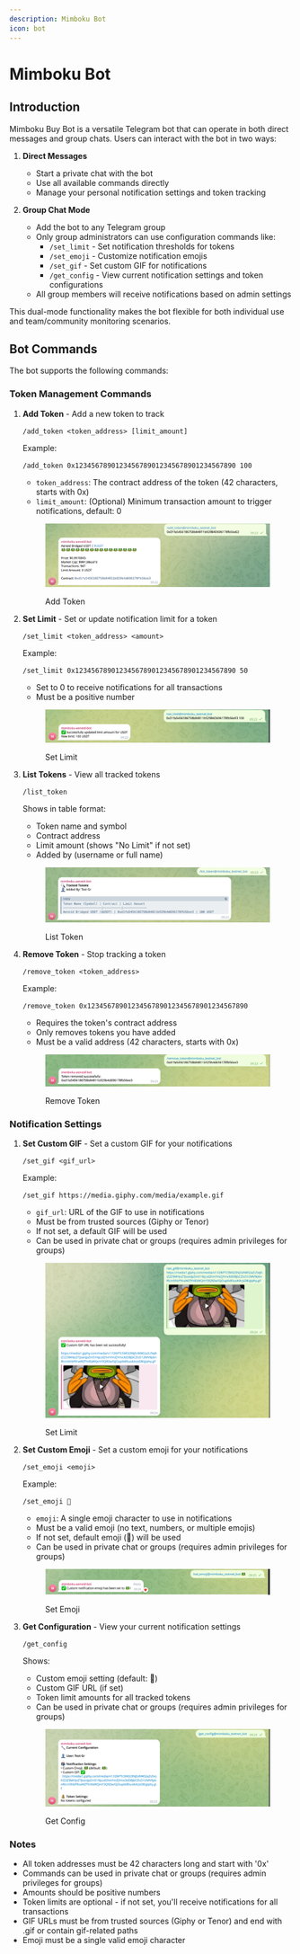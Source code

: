 ```yaml
---
description: Mimboku Bot
icon: bot
---
```


# Mimboku Bot

## Introduction

Mimboku Buy Bot is a versatile Telegram bot that can operate in both direct messages and group chats. Users can interact with the bot in two ways:

1. **Direct Messages**

   - Start a private chat with the bot
   - Use all available commands directly
   - Manage your personal notification settings and token tracking

2. **Group Chat Mode**
   - Add the bot to any Telegram group
   - Only group administrators can use configuration commands like:
     - `/set_limit` - Set notification thresholds for tokens
     - `/set_emoji` - Customize notification emojis
     - `/set_gif` - Set custom GIF for notifications
     - `/get_config` - View current notification settings and token configurations
   - All group members will receive notifications based on admin settings

This dual-mode functionality makes the bot flexible for both individual use and team/community monitoring scenarios.

## Bot Commands

The bot supports the following commands:

### Token Management Commands

1. **Add Token** - Add a new token to track

   ```
   /add_token <token_address> [limit_amount]
   ```

   Example:

   ```
   /add_token 0x1234567890123456789012345678901234567890 100
   ```

   - `token_address`: The contract address of the token (42 characters, starts with 0x)
   - `limit_amount`: (Optional) Minimum transaction amount to trigger notifications, default: 0

   <figure><img src="../../.gitbook/assets/mimboku-bot/add_token.png" alt=""><figcaption><p>Add Token</p></figcaption></figure>

2. **Set Limit** - Set or update notification limit for a token

   ```
   /set_limit <token_address> <amount>
   ```

   Example:

   ```
   /set_limit 0x1234567890123456789012345678901234567890 50
   ```

   - Set to 0 to receive notifications for all transactions
   - Must be a positive number

    <figure><img src="../../.gitbook/assets/mimboku-bot/set_limit.png" alt=""><figcaption><p>Set Limit</p></figcaption></figure>

3. **List Tokens** - View all tracked tokens

   ```
   /list_token
   ```

   Shows in table format:

   - Token name and symbol
   - Contract address
   - Limit amount (shows "No Limit" if not set)
   - Added by (username or full name)

    <figure><img src="../../.gitbook/assets/mimboku-bot/list_token.png" alt=""><figcaption><p>List Token</p></figcaption></figure>

4. **Remove Token** - Stop tracking a token
   ```
   /remove_token <token_address>
   ```
   Example:
   ```
   /remove_token 0x1234567890123456789012345678901234567890
   ```
   - Requires the token's contract address
   - Only removes tokens you have added
   - Must be a valid address (42 characters, starts with 0x)
   <figure><img src="../../.gitbook/assets/mimboku-bot/remove_token.png" alt=""><figcaption><p>Remove Token</p></figcaption></figure>

### Notification Settings

1. **Set Custom GIF** - Set a custom GIF for your notifications

   ```
   /set_gif <gif_url>
   ```

   Example:

   ```
   /set_gif https://media.giphy.com/media/example.gif
   ```

   - `gif_url`: URL of the GIF to use in notifications
   - Must be from trusted sources (Giphy or Tenor)
   - If not set, a default GIF will be used
   - Can be used in private chat or groups (requires admin privileges for groups)

    <figure><img src="../../.gitbook/assets/mimboku-bot/set_gif.png" alt=""><figcaption><p>Set Limit</p></figcaption></figure>

2. **Set Custom Emoji** - Set a custom emoji for your notifications

   ```
   /set_emoji <emoji>
   ```

   Example:

   ```
   /set_emoji 🚀
   ```

   - `emoji`: A single emoji character to use in notifications
   - Must be a valid emoji (no text, numbers, or multiple emojis)
   - If not set, default emoji (🐸) will be used
   - Can be used in private chat or groups (requires admin privileges for groups)

    <figure><img src="../../.gitbook/assets/mimboku-bot/set_emoji.png" alt=""><figcaption><p>Set Emoji</p></figcaption></figure>

3. **Get Configuration** - View your current notification settings

   ```
   /get_config
   ```

   Shows:

   - Custom emoji setting (default: 🐸)
   - Custom GIF URL (if set)
   - Token limit amounts for all tracked tokens
   - Can be used in private chat or groups (requires admin privileges for groups)

    <figure><img src="../../.gitbook/assets/mimboku-bot/get_config.png" alt=""><figcaption><p>Get Config</p></figcaption></figure>

### Notes

- All token addresses must be 42 characters long and start with '0x'
- Commands can be used in private chat or groups (requires admin privileges for groups)
- Amounts should be positive numbers
- Token limits are optional - if not set, you'll receive notifications for all transactions
- GIF URLs must be from trusted sources (Giphy or Tenor) and end with .gif or contain gif-related paths
- Emoji must be a single valid emoji character
